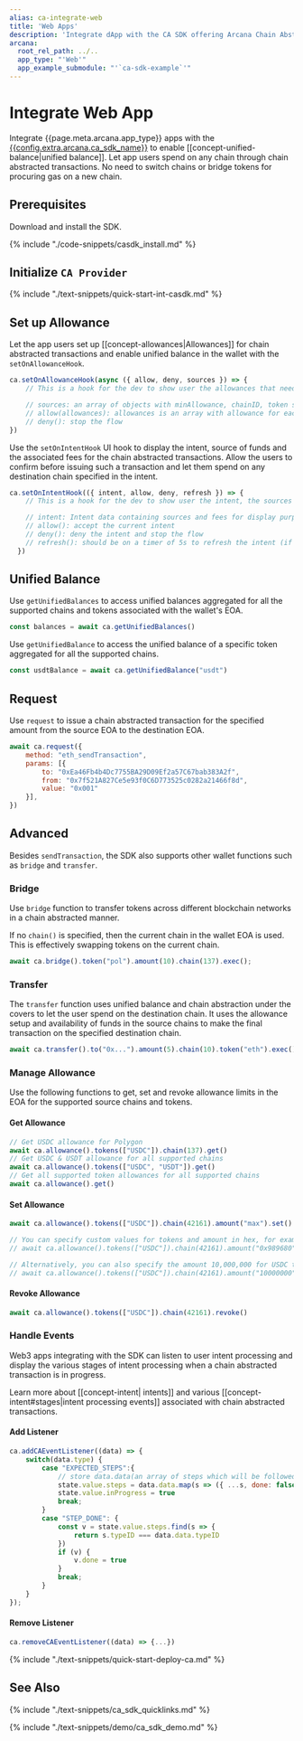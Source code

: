 ```yaml
---
alias: ca-integrate-web
title: 'Web Apps'
description: 'Integrate dApp with the CA SDK offering Arcana Chain Abstraction and enable unified balance for users.'
arcana:
  root_rel_path: ../..
  app_type: "'Web'"
  app_example_submodule: "'`ca-sdk-example`'"
---
```


# Integrate Web App

Integrate {{page.meta.arcana.app_type}} apps with the [{{config.extra.arcana.ca_sdk_name}}]({{page.meta.arcana.root_rel_path}}/concepts/ca/casdk.md) to enable [[concept-unified-balance|unified balance]]. Let app users spend on any chain through chain abstracted transactions. No need to switch chains or bridge tokens for procuring gas on a new chain.

## Prerequisites

Download and install the SDK.

{% include "./code-snippets/casdk_install.md" %}

## Initialize `CA Provider`

{% include "./text-snippets/quick-start-int-casdk.md" %}

## Set up Allowance

Let the app users set up [[concept-allowances|Allowances]] for chain abstracted transactions and enable unified balance in the wallet with the  `setOnAllowanceHook`.

```js
ca.setOnAllowanceHook(async ({ allow, deny, sources }) => {
    // This is a hook for the dev to show user the allowances that need to be setup for the current tx to happen

    // sources: an array of objects with minAllowance, chainID, token symbol etc
    // allow(allowances): allowances is an array with allowance for each source (len(sources) == len(allowances))
    // deny(): stop the flow
})
```

Use the `setOnIntentHook` UI hook to display the intent, source of funds and the associated fees for the chain abstracted transactions. Allow the users to confirm before issuing such a transaction and let them spend on any destination chain specified in the intent.

```js
ca.setOnIntentHook(({ intent, allow, deny, refresh }) => {
    // This is a hook for the dev to show user the intent, the sources and associated fees

    // intent: Intent data containing sources and fees for display purpose
    // allow(): accept the current intent
    // deny(): deny the intent and stop the flow
    // refresh(): should be on a timer of 5s to refresh the intent (if not refreshed old intents might fail due to fee changes)
  })
```

## Unified Balance

Use `getUnifiedBalances` to access unified balances aggregated for all the supported chains and tokens associated with the wallet's EOA.

```js
const balances = await ca.getUnifiedBalances()
```

Use `getUnifiedBalance` to access the unified balance of a specific token aggregated for all the supported chains.

```js
const usdtBalance = await ca.getUnifiedBalance("usdt")
```

## Request

Use `request` to issue a chain abstracted transaction for the specified amount from the source EOA to the destination EOA.

```js
await ca.request({
    method: "eth_sendTransaction",
    params: [{
        to: "0xEa46Fb4b4Dc7755BA29D09Ef2a57C67bab383A2f", 
        from: "0x7f521A827Ce5e93f0C6D773525c0282a21466f8d",
        value: "0x001"
    }],
})
```

## Advanced

Besides `sendTransaction`, the SDK also supports other wallet functions such as `bridge` and `transfer`.

### Bridge

Use  `bridge` function to transfer tokens across different blockchain networks in a chain abstracted manner. 

If no `chain()` is specified, then the current chain in the wallet EOA is used.
This is effectively swapping tokens on the current chain.

```js
await ca.bridge().token("pol").amount(10).chain(137).exec();
```

### Transfer

The `transfer` function uses unified balance and chain abstraction under the covers to let the user spend on the destination chain. It uses the allowance setup and availability of funds in the source chains to make the final transaction on the specified destination chain.

```js
await ca.transfer().to("0x...").amount(5).chain(10).token("eth").exec()
```

### Manage Allowance

Use the following functions to get, set and revoke allowance limits in the EOA for the supported source chains and tokens.

#### Get Allowance

```js
// Get USDC allowance for Polygon
await ca.allowance().tokens(["USDC"]).chain(137).get()
// Get USDC & USDT allowance for all supported chains
await ca.allowance().tokens(["USDC", "USDT"]).get()
// Get all supported token allowances for all supported chains
await ca.allowance().get()
```

#### Set Allowance

```js
await ca.allowance().tokens(["USDC"]).chain(42161).amount("max").set()

// You can specify custom values for tokens and amount in hex, for example
// await ca.allowance().tokens(["USDC"]).chain(42161).amount("0x989680").set()

// Alternatively, you can also specify the amount 10,000,000 for USDC tokens as follows:
// await ca.allowance().tokens(["USDC"]).chain(42161).amount("10000000").set()
```

#### Revoke Allowance

```js
await ca.allowance().tokens(["USDC"]).chain(42161).revoke()
```

### Handle Events

Web3 apps integrating with the SDK can listen to user intent processing and display the various stages of intent processing when a chain abstracted transaction is in progress.

Learn more about [[concept-intent| intents]] and various [[concept-intent#stages|intent processing events]] associated with chain abstracted transactions.

#### Add Listener

```js
ca.addCAEventListener((data) => {
    switch(data.type) {
        case "EXPECTED_STEPS":{
            // store data.data(an array of steps which will be followed)
            state.value.steps = data.data.map(s => ({ ...s, done: false }))
            state.value.inProgress = true
            break;
        }
        case "STEP_DONE": {
            const v = state.value.steps.find(s => {
                return s.typeID === data.data.typeID
            })
            if (v) {
                v.done = true
            }
            break;
        }
    }
});
```

#### Remove Listener

```js
ca.removeCAEventListener((data) => {...})
```

{% include "./text-snippets/quick-start-deploy-ca.md" %}

## See Also

{% include "./text-snippets/ca_sdk_quicklinks.md" %}

{% include "./text-snippets/demo/ca_sdk_demo.md" %}

